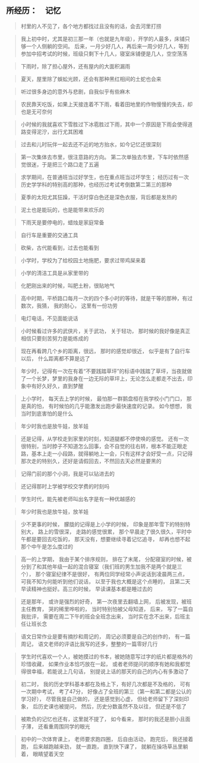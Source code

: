 ## 所经历：　记忆

> 村里的人不见了，各个地方都找过且没有的话，会去河里打捞

> 我上初中时，尤其是初三那一年（也就是九年级），开学的人最多，床铺只够一个人侧躺的空间。 后来，一月少好几人，再后来一周少好几人，等到参加中招考试的时候，班级只剩下十几人，寝室床铺便是几人，空空荡荡

> 下雨时，除了担心屋外，还有屋内的大面积漏雨

> 夏天，屋里除了蜈蚣光顾，还会有那种黑红相间的土蛇也会来

> 听过很多身边的意外与悲剧，自我似乎有些麻木

> 农民靠天吃饭，如果上天接连着不下雨，看着田地里的作物慢慢的失去，却也是无可奈何

> 小时候的我就喜欢下雪胜过下冰雹胜过下雨，其中一个原因是下雨会使得道路变得泥泞，出行尤其困难

> 过去和儿时玩伴一起去还不近的地方抬水，如今记忆还很深刻

> 第一次集体去市里，很注意路的方向。 第二次单独去市里，下车时依然感觉很迷，于是把三个路口走了五遍

> 求学期间，在普通班当过好学生，也在重点班当过坏学生；  经历过有一次历史学学科的特别高的那种，也经历过考试考倒数第二第三的那种

> 夏季的太阳尤其狂躁，干活时穿白色还是深色衣服，背后都是发热的

> 泥土也是能玩的，也是能带来欢乐的

> 下雨天是要停电的，蜡烛是家庭常备

> 自行车是重要的交通工具

> 砍柴，古代能看到，过去也能看到

> 小学时，学校为了给校园土地施肥，要求过带鸡屎来着

> 小学的清洁工具是从家里带的

> 化肥刚出来的时候，叫肥土粉，很贴地气

> 高中时期，平桥路口每月一次的四个多小时的等待，就是干等的那种，有过数次，我猜， 我的耐心， 这里有一份功劳

> 电灯电话，不见面能说话

> 小时候看过许多的武侠片，关于武功， 关于轻功， 那时候的我好像是真正相信只要刻苦努力是能练成的

> 现在再看跨几个乡的距离，很远， 那时的感觉却很近， 似乎是有了自行车以后， 什么距离都不算是远了

> 年少时，记得有一次在有着“不要践踏草坪”的标语中践踏了草坪，当夜就做了一个长梦，梦里的我身在一边无际的草坪上，无论怎么走都走不出去，印象中有好久好久，直到梦醒

> 上小学时， 每天去上学的时候， 最怕那一群鹅盘桓在我学校小门门口， 那是真的怕， 有时候怕的几乎能激发出跑步最快速度的记录。 如今想想， 我当时到底害怕的是什么

> 年少时我也是放牛娃，放羊娃

> 还是记得，从学校走到家里的时刻，知道腿都不停使唤的感觉。 还有一次很特别，当时脖子不知道怎么回事，会不自觉的往右转，根本不能正眼走路，基本上走一小段路，就得躺地上一会，只有这样才会好受一点，只记得那次走的特别久，还好是请假回去，不然回去天必然是要黑的

> 记得门前的那个小洞，我是可以钻进去的

> 还记得那时上学被学校交学费的时刻吗

> 学生时代，能先被老师叫出名字是有一种优越感的
 
> 年少时我也是放牛娃，放羊娃

> 少不更事的时候， 朦胧的记得是上小学的时候， 印象是那年雪下的特别特别大， 路上的雪很深， 走路的感觉很累， 那个早晨走了很久很久，平时中午都是要回去吃饭的， 那天没有，想要继续寻着记忆追寻， 却再也想不起那个中午是怎么度过的

> 高一的上学期， 我由于某个排序规则， 排在了末尾， 分配寝室的时候，被分到了和其他年级一起的混合寝室（我们班的男生加我不是两个就是三个）， 那个寝室纪律不是很好， 有两位同学经常小声说话到凌晨两三点， 可我不知为何能听到他们说话， 以至于我也大概是这个点睡的， 且第二天早读精神也挺好。高三的时候， 早读课基本都是睡过去的

> 还是那年， 或许是强烈的好奇， 第一次夜里去翻墙上网， 后被发现，被班主任教育， 哭的稀里哗啦的， 当时特别怕被父母知道， 后来， 写了一篇自我批评， 需要在周二下午的班会全班念出来， 当时实在念不出来，后班主任让班长念

> 语文日常作业是要有摘抄和周记的， 周记必须要是自己的创作的， 有一篇周记， 语文老师的评语比我写的还多，整整的一篇零好几行

> 学生时代喜欢一个人，被她摸过的书本，被她随意写过字的纸片都是格外的珍惜收藏， 如果作业本恰巧放在一起， 或者老师提问的顺序有她和我都觉得很幸福，若能说上几句话， 别提说上话的那天的自己的内心有多激动了

> 初二时， 我的历史学科基本都在及格上下，有好几次都是不及格的， 可有一次期中考试， 考了47分， 好像占了全班的第三（第一和第二都是公认的学习好）， 尽管我是自己做的， 还是感觉到心虚， 但给老师留下了深刻印象， 后历史课也被提问， 然后，历史分数虽然不及以往， 但还是不低了

> 被欺负的记忆也还有，这里就不提了， 如今看来， 那时的我还是胆小且面子薄， 还看重周围同学的眼光

> 初中的一次体育课上， 老师要求跑四圈， 后自由活动， 跑完后， 我还接着跑， 后来越跑越来劲， 就一直跑， 直到快下课了， 就躺在操场草丛里躺着， 眼睛望着天空





